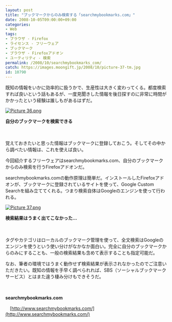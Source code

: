 ```yaml
---
layout: post
title: "ブックマークからのみ検索する「searchmybookmarks.com」"
date: 2008-10-05T09:00:00+09:00
categories:
- Web
tags: 
- ブラウザ - Firefox
- ライセンス - フリーウェア
- ブックマーク
- ブラウザ - Firefoxアドオン
- ユーティリティ - 検索
permalink: /2008/10/searchmybookmarks_com/
catch: https://images.moongift.jp/2008/10/picture-37-tm.jpg
id: 10790
---
```

既知の情報をいかに効率的に扱うかで、生産性は大きく変わってくる。都度検索すれば良いという話もあるが、一度見聞きした情報を後日探すのに非常に時間がかかったという経験は誰しもがあるはずだ。

  

[![Picture 36.png](https://images.moongift.jp/2008/10/picture-36-tm.jpg)](https://images.moongift.jp/2008/10/picture-36.jpg)  
  
**自分のブックマークを検索できる**

  

　

  

覚えておきたいと思った情報はブックマークに登録しておこう。そしてその中から調べたい情報は、これを使えば良い。

  

今回紹介するフリーウェアはsearchmybookmarks.com、自分のブックマークからのみ検索を行うFirefoxアドオンだ。

  
  
<!--more-->  

searchmybookmarks.comの動作原理は簡単だ。インストールしたFirefoxアドオンが、ブックマークに登録されているサイトを使って、Google Custom Searchを組み立ててくれる。つまり検索自体はGoogleのエンジンを使って行われる。

  

[![Picture 37.png](https://images.moongift.jp/2008/10/picture-37-tm.jpg)](https://images.moongift.jp/2008/10/picture-37.jpg)  
  
**検索結果はうまく出てこなかった…**

  

　

  

タグやカテゴリはローカルのブックマーク管理を使って、全文検索はGoogleのエンジンを使うという使い分けがなかなか面白い。完全に自分のブックマークからのみにすることも、一般の検索結果も含めて表示することも指定可能だ。

  

なお、筆者の環境ではうまく動作せず検索結果が表示されなかったのでご注意いただきたい。既知の情報を手早く調べられれば、SBS（ソーシャルブックマークサービス）とはまた違う棲み分けもできそうだ。

  

　

  

**searchmybookmarks.com**  
  
　[http://www.searchmybookmarks.com/](http://www.searchmybookmarks.com/)

  
